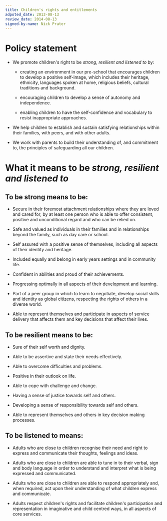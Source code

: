 ```yaml
---
title: Children's rights and entitlements
adpoted_date: 2013-08-13
review_date: 2014-08-13
signed-by-name: Nick Prater
---
```

# Policy statement #

* We promote children's right to be _strong, resilient and listened to_ by:

    * creating an environment in 
our pre-school that encourages children to develop a positive self-image, which includes their 
heritage, ethnicity, languages spoken at home, religious beliefs, cultural traditions and background.

    * encouraging children to develop a sense of autonomy and independence.

    * enabling children to have the self-confidence and vocabulary to resist inappropriate approaches.

* We help children to establish and sustain satisfying relationships within their families, with 
peers, and with other adults.

* We work with parents to build their understanding of, and commitment to, the principles of 
safeguarding all our children.


# What it means to be _strong, resilient and listened to_ #

## To be strong means to be: ##

* Secure in their foremost attachment relationships where they are loved and cared for, by at 
least one person who is able to offer consistent, positive and unconditional regard and who 
can be relied on.

* Safe and valued as individuals in their families and in relationships beyond the family, such as 
day care or school.

* Self assured with a positive sense of themselves, including all aspects of their identity 
and heritage.

* Included equally and belong in early years settings and in community life.

* Confident in abilities and proud of their achievements.

* Progressing optimally in all aspects of their development and learning.

* Part of a peer group in which to learn to negotiate, develop social skills and identity as 
global citizens, respecting the rights of others in a diverse world.

* Able to represent themselves and participate in aspects of service delivery that affects 
them and key decisions that affect their lives.

## To be resilient means to be: ##

* Sure of their self worth and dignity.

* Able to be assertive and state their needs effectively.

* Able to overcome difficulties and problems.

* Positive in their outlook on life.

* Able to cope with challenge and change.

* Having a sense of justice towards self and others.

* Developing a sense of responsibility towards self and others.

* Able to represent themselves and others in key decision making processes.


## To be listened to means: ##

* Adults who are close to children recognise their need and right to express and communicate 
their thoughts, feelings and ideas.

* Adults who are close to children are able to tune in to their verbal, sign and body language in 
order to understand and interpret what is being expressed and communicated.

* Adults who are close to children are able to respond appropriately and, when required, act 
upon their understanding of what children express and communicate.

* Adults respect children's rights and facilitate children's participation and representation in 
imaginative and child centred ways, in all aspects of core services.

